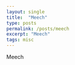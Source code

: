 ```yaml
---
layout: single
title:  "Meech"
type: posts
permalink: /posts/meech
excerpt: "Meech"
tags: misc
---
```


Meech